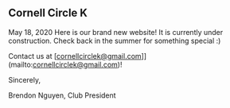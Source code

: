 ## Cornell Circle K
May 18, 2020
Here is our brand new website! It is currently under construction. Check back in the summer for something special :)

Contact us at [cornellcirclek@gmail.com]](mailto:cornellcirclek@gmail.com)!

Sincerely,

Brendon Nguyen, Club President
